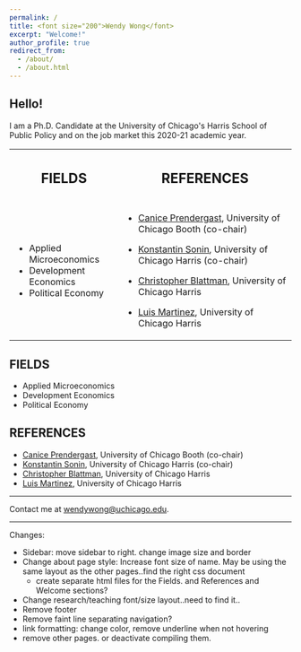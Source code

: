```yaml
---
permalink: /
title: <font size="200">Wendy Wong</font>
excerpt: "Welcome!"
author_profile: true
redirect_from: 
  - /about/
  - /about.html
---
```


## Hello!
I am a Ph.D. Candidate at the University of Chicago's Harris School of Public Policy and on the job market this 2020-21 academic year.

<table>
<tr>
<th>
<h2> 

FIELDS 

</h2>
</th>
<th> 
<h2> 

REFERENCES 

</h2>
</th>
</tr>
<tr>
<td>

* Applied Microeconomics
* Development Economics
* Political Economy

</td>
<td>

* [Canice Prendergast](https://www.chicagobooth.edu/faculty/directory/p/canice-prendergast), University of Chicago Booth (co-chair)

* [Konstantin Sonin](https://harris.uchicago.edu/directory/konstantin-sonin), University of Chicago Harris (co-chair)

* [Christopher Blattman](https://harris.uchicago.edu/directory/christopher-blattman), University of Chicago Harris 

* [Luis Martinez](https://harris.uchicago.edu/directory/luis-martinez), University of Chicago Harris 

</td>
</tr>
</table>


## FIELDS 
* Applied Microeconomics
* Development Economics
* Political Economy

## REFERENCES
* [Canice Prendergast](https://www.chicagobooth.edu/faculty/directory/p/canice-prendergast), University of Chicago Booth (co-chair)
* [Konstantin Sonin](https://harris.uchicago.edu/directory/konstantin-sonin), University of Chicago Harris (co-chair)
* [Christopher Blattman](https://harris.uchicago.edu/directory/christopher-blattman), University of Chicago Harris 
* [Luis Martinez](https://harris.uchicago.edu/directory/luis-martinez), University of Chicago Harris 

---


Contact me at [wendywong@uchicago.edu](mailto:wendywong@uchicago.edu).

---

Changes:
- Sidebar: move sidebar to right. change image size and border
- Change about page style: Increase font size of name. May be using the same layout as the other pages..find the right css document
	- create separate html files for the Fields. and References and Welcome sections?
- Change research/teaching font/size layout..need to find it..
- Remove footer
- Remove faint line separating navigation?
- link formatting: change color, remove underline when not hovering
- remove other pages. or deactivate compiling them.




